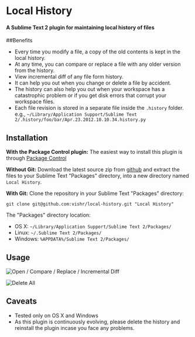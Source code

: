 # Local History
#### A Sublime Text 2 plugin for maintaining local history of files

##Benefits

* Every time you modify a file, a copy of the old contents is kept in the local history.
* At any time, you can compare or replace a file with any older version from the history.
* View incremental diff of any file form history.
* It can help you out when you change or delete a file by accident.
* The history can also help you out when your workspace has a catastrophic problem or if you get disk errors that corrupt your workspace files.
* Each file revision is stored in a separate file inside the `.history` folder.
e.g., `~/Library/Application Support/Sublime Text 2/.history/foo/bar/Apr.23.2012.10.10.34.history.py`

## Installation
**With the Package Control plugin:** The easiest way to install this plugin is through [Package Control](http://wbond.net/sublime_packages/package_control)

**Without Git:** Download the latest source zip from [github](https://github.com/vishr/local-history/zipball/master) and extract the files to your Sublime Text "Packages" directory, into a new directory named `Local History`.

**With Git:** Clone the repository in your Sublime Text "Packages" directory:

    git clone git@github.com:vishr/local-history.git "Local History"

The "Packages" directory location:

* OS X:
    `~/Library/Application Support/Sublime Text 2/Packages/`
* Linux:
    `~/.Sublime Text 2/Packages/`
* Windows:
    `%APPDATA%/Sublime Text 2/Packages/`

## Usage
![Open / Compare / Replace / Incremental Diff](http://i.imgur.com/qeoGl.png)

![Delete All](http://i.imgur.com/nUlx8.png)


## Caveats

* Tested only on OS X and Windows
* As this plugin is continuously evolving, please delete the history and reinstall the plugin incase you face any problems.
